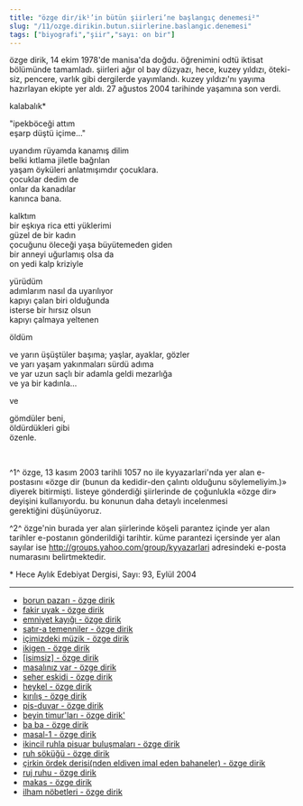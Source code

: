 ```yaml
---
title: "özge dir/ik¹’in bütün şiirleri’ne başlangıç denemesi²"
slug: "/11/ozge.dirikin.butun.siirlerine.baslangic.denemesi"
tags: ["biyografi","şiir","sayı: on bir"]
---
```


özge dirik, 14 ekim 1978'de manisa'da doğdu. öğrenimini odtü iktisat
bölümünde tamamladı. şiirleri ağır ol bay düzyazı, hece, kuzey yıldızı,
öteki-siz, pencere, varlık gibi dergilerde yayımlandı. kuzey yıldızı'nı
yayıma hazırlayan ekipte yer aldı. 27 ağustos 2004 tarihinde yaşamına
son verdi.

kalabalık\*

"ipekböceği attım  
eşarp düştü içime..."

uyandım
rüyamda kanamış dilim  
belki kıtlama jiletle bağrılan  
yaşam öyküleri anlatmışımdır çocuklara.  
çocuklar dedim de  
onlar da kanadılar  
kanınca bana.

kalktım  
bir eşkıya rica etti yüklerimi  
güzel de bir kadın  
çocuğunu öleceği yaşa büyütemeden giden  
bir anneyi uğurlamış olsa da  
on yedi kalp kriziyle

yürüdüm  
adımlarım nasıl da uyarılıyor  
kapıyı çalan biri olduğunda  
isterse bir hırsız olsun  
kapıyı çalmaya yeltenen

öldüm

ve yarın üşüştüler başıma; yaşlar, ayaklar, gözler  
ve yarı yaşam yakınmaları sürdü adıma  
ve yar uzun saçlı bir adamla geldi mezarlığa  
ve ya bir kadınla...

ve

gömdüler beni,  
öldürdükleri gibi  
özenle.


 

^1^ özge, 13 kasım 2003 tarihli 1057 no ile kyyazarlari'nda yer alan
e-postasını «özge dir (bunun da kedidir-den çalıntı olduğunu
söylemeliyim.)» diyerek bitirmişti. listeye gönderdiği şiirlerinde de
çoğunlukla «özge dir» deyişini kullanıyordu. bu konunun daha detaylı
incelenmesi gerektiğini düşünüyoruz.

^2^ özge'nin burada yer alan şiirlerinde köşeli parantez içinde yer alan
tarihler e-postanın gönderildiği tarihtir. küme parantezi içersinde yer
alan sayılar ise http://groups.yahoo.com/group/kyyazarlari adresindeki
e-posta numarasını belirtmektedir.

\* Hece Aylık Edebiyat Dergisi, Sayı: 93, Eylül 2004

---
- [borun pazarı - özge dirik](/11/borun.pazari)
- [fakir uyak - özge dirik](/11/fakir.uyak)
- [emniyet kayığı - özge dirik](/11/emniyet.kayigi)
- [satır-a temenniler - özge dirik](/11/satir-a.temenniler)
- [içimizdeki müzik - özge dirik](/11/icimdeki.muzik)
- [ikigen - özge dirik](/11/ikigen)
- [[isimsiz] - özge dirik](/11/isimsiz)
- [masalınız var - özge dirik](/11/masaliniz.var)
- [seher eskidi - özge dirik](/11/seher.eskidi)
- [heykel - özge dirik](/11/heykel)
- [kırılış - özge dirik](/11/kirilis)
- [pis-duvar - özge dirik](/11/pis-duvar)
- [beyin timur'ları - özge dirik'](/11/beyin.timurlari)
- [ba ba - özge dirik](/11/ba.ba)
- [masal-1 - özge dirik](/11/masal-1)
- [ikincil ruhla pisuar buluşmaları - özge dirik](/11/ikincil.ruhla.pisuar.bulusmalari)
- [ruh söküğü - özge dirik](/11/ruh.sokugu)
- [çirkin ördek derisi(nden eldiven imal eden bahaneler) - özge dirik](/11/cirkin.ordek.derisinden.eldiven.imal.eden.bahaneler)
- [ruj ruhu - özge dirik](/11/ruj.ruhu)
- [makas - özge dirik](/11/makas)
- [ilham nöbetleri - özge dirik](/11/ilham.nobetleri)



